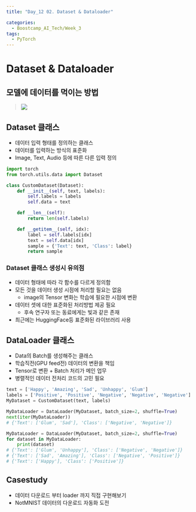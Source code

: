 ```yaml
---
title: "Day_12 02. Dataset & Dataloader"

categories:
  - Boostcamp_AI_Tech/Week_3
tags:
  - PyTorch
---
```


# Dataset & Dataloader

## 모델에 데이터를 먹이는 방법

> ![]({{site.url}}/assets/images/boostcamp/2021-08-18-10-41-52.png)

## Dataset 클래스

- 데이터 입력 형태를 정의하는 클래스
- 데이터를 입력하는 방식의 표준화
- Image, Text, Audio 등에 따른 다른 입력 정의

```python
import torch
from torch.utils.data import Dataset

class CustomDataset(Dataset):
    def __init__(self, text, labels):
        self.labels = labels
        self.data = text

    def __len__(self):
        return len(self.labels)

    def __getitem__(self, idx):
        label = self.labels[idx]
        text = self.data[idx]
        sample = {'Text': text, 'Class': label}
        return sample
```

### Dataset 클래스 생성시 유의점

- 데이터 형태에 따라 각 함수를 다르게 정의함
- 모든 것을 데이터 생성 시점에 처리할 필요는 없음
  - image의 Tensor 변화는 학습에 필요한 시점에 변환
- 데이터 셋에 대한 표준화된 처리방법 제공 필요
  - 후속 연구자 또는 동료에게는 빛과 같은 존재
- 최근에는 HuggingFace등 표준화된 라이브러리 사용

## DataLoader 클래스

- Data의 Batch를 생성해주는 클래스
- 학습직전(GPU feed전) 데이터의 변환을 책임
- Tensor로 변환 + Batch 처리가 메인 업무
- 병렬적인 데이터 전처리 코드의 고민 필요

```python
text = ['Happy', 'Amazing', 'Sad', 'Unhappy', 'Glum']
labels = ['Positive', 'Positive', 'Negative', 'Negative', 'Negative']
MyDataset = CustomDataset(text, labels)

MyDataLoader = DataLoader(MyDataset, batch_size=2, shuffle=True)
next(iter(MyDataLoader))
# {'Text': ['Glum', 'Sad'], 'Class': ['Negative', 'Negative']}

MyDataLoader = DataLoader(MyDataset, batch_size=2, shuffle=True)
for dataset in MyDataLoader:
    print(dataset)
# {'Text': ['Glum', 'Unhappy'], 'Class': ['Negative', 'Negative']}
# {'Text': ['Sad', 'Amazing'], 'Class': ['Negative', 'Positive']}
# {'Text': ['Happy'], 'Class': ['Positive']}
```

## Casestudy

- 데이터 다운로드 부터 loader 까지 직접 구현해보기
- NotMNIST 데이터의 다운로드 자동화 도전
